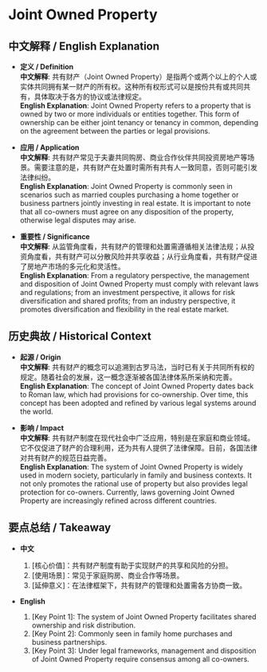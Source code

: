 # Joint Owned Property

## 中文解释 / English Explanation

* **定义 / Definition**  
  **中文解释**: 共有财产（Joint Owned Property）是指两个或两个以上的个人或实体共同拥有某一财产的所有权。这种所有权形式可以是按份共有或共同共有，具体取决于各方的协议或法律规定。  
  **English Explanation**: Joint Owned Property refers to a property that is owned by two or more individuals or entities together. This form of ownership can be either joint tenancy or tenancy in common, depending on the agreement between the parties or legal provisions.

* **应用 / Application**  
  **中文解释**: 共有财产常见于夫妻共同购房、商业合作伙伴共同投资房地产等场景。需要注意的是，共有财产在处置时需所有共有人一致同意，否则可能引发法律纠纷。  
  **English Explanation**: Joint Owned Property is commonly seen in scenarios such as married couples purchasing a home together or business partners jointly investing in real estate. It is important to note that all co-owners must agree on any disposition of the property, otherwise legal disputes may arise.

* **重要性 / Significance**  
  **中文解释**: 从监管角度看，共有财产的管理和处置需遵循相关法律法规；从投资角度看，共有财产可以分散风险并共享收益；从行业角度看，共有财产促进了房地产市场的多元化和灵活性。  
  **English Explanation**: From a regulatory perspective, the management and disposition of Joint Owned Property must comply with relevant laws and regulations; from an investment perspective, it allows for risk diversification and shared profits; from an industry perspective, it promotes diversification and flexibility in the real estate market.

## 历史典故 / Historical Context

* **起源 / Origin**  
  **中文解释**: 共有财产的概念可以追溯到古罗马法，当时已有关于共同所有权的规定。随着社会的发展，这一概念逐渐被各国法律体系所采纳和完善。  
  **English Explanation**: The concept of Joint Owned Property dates back to Roman law, which had provisions for co-ownership. Over time, this concept has been adopted and refined by various legal systems around the world.

* **影响 / Impact**  
  **中文解释**: 共有财产制度在现代社会中广泛应用，特别是在家庭和商业领域。它不仅促进了财产的合理利用，还为共有人提供了法律保障。目前，各国法律对共有财产的规范日益完善。  
  **English Explanation**: The system of Joint Owned Property is widely used in modern society, particularly in family and business contexts. It not only promotes the rational use of property but also provides legal protection for co-owners. Currently, laws governing Joint Owned Property are increasingly refined across different countries.

## 要点总结 / Takeaway

* **中文**  
  1. [核心价值]：共有财产制度有助于实现财产的共享和风险的分担。
  2. [使用场景]：常见于家庭购房、商业合作等场景。
  3. [延伸意义]：在法律框架下，共有财产的管理和处置需各方协商一致。

* **English**  
  1. [Key Point 1]: The system of Joint Owned Property facilitates shared ownership and risk distribution.
  2. [Key Point 2]: Commonly seen in family home purchases and business partnerships.
  3. [Key Point 3]: Under legal frameworks, management and disposition of Joint Owned Property require consensus among all co-owners.